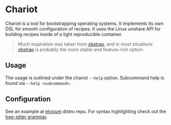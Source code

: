 # Chariot

Chariot is a tool for bootstrapping operating systems. It implements its own DSL for smooth configuration of recipes. It uses the Linux unshare API for building recipes inside of a light reproducible container.

> Much inspiration was taken from [xbstrap](https://github.com/managarm/xbstrap), and in most situations [xbstrap](https://github.com/managarm/xbstrap) is probably the more stable and feature-rich option.

## Usage

The usage is outlined under the chariot `--help` option. Subcommand help is found via `--help <subcommand>`.

## Configuration

See an example at [elysium](https://github.com/elysium-os/elysium) distro repo. For syntax highlighting check out the [tree-sitter grammar](https://github.com/elysium-os/chariot-tree-sitter).
